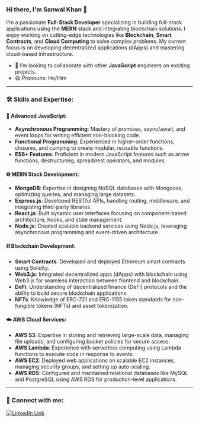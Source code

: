 ### Hi there, I'm Sanwal Khan 👋

I'm a passionate **Full-Stack Developer** specializing in building full-stack applications using the **MERN** stack and integrating blockchain solutions. I enjoy working on cutting-edge technologies like **Blockchain**, **Smart Contracts**, and **Cloud Computing** to solve complex problems. My current focus is on developing decentralized applications (dApps) and mastering cloud-based infrastructure.

- 👯 I’m looking to collaborate with other **JavaScript** engineers on exciting projects.
- 😄 Pronouns: He/Him

---

### 🛠 Skills and Expertise:

#### 🚀 Advanced JavaScript:

- **Asynchronous Programming**: Mastery of promises, async/await, and event loops for writing efficient non-blocking code.
- **Functional Programming**: Experienced in higher-order functions, closures, and currying to create modular, reusable functions.
- **ES6+ Features**: Proficient in modern JavaScript features such as arrow functions, destructuring, spread/rest operators, and modules.

#### 🌐 MERN Stack Development:

- **MongoDB**: Expertise in designing NoSQL databases with Mongoose, optimizing queries, and managing large datasets.
- **Express.js**: Developed RESTful APIs, handling routing, middleware, and integrating third-party libraries.
- **React.js**: Built dynamic user interfaces focusing on component-based architecture, hooks, and state management.
- **Node.js**: Created scalable backend services using Node.js, leveraging asynchronous programming and event-driven architecture.

#### ⛓️ Blockchain Development:

- **Smart Contracts**: Developed and deployed Ethereum smart contracts using Solidity.
- **Web3.js**: Integrated decentralized apps (dApps) with blockchain using Web3.js for seamless interaction between frontend and blockchain.
- **DeFi**: Understanding of decentralized finance (DeFi) protocols and the ability to build secure blockchain applications.
- **NFTs**: Knowledge of ERC-721 and ERC-1155 token standards for non-fungible tokens (NFTs) and asset tokenization.

#### ☁️ AWS Cloud Services:

- **AWS S3**: Expertise in storing and retrieving large-scale data, managing file uploads, and configuring bucket policies for secure access.
- **AWS Lambda**: Experience with serverless computing using Lambda functions to execute code in response to events.
- **AWS EC2**: Deployed web applications on scalable EC2 instances, managing security groups, and setting up auto-scaling.
- **AWS RDS**: Configured and maintained relational databases like MySQL and PostgreSQL using AWS RDS for production-level applications.

---

### 🔗 Connect with me:

[![LinkedIn Link](https://img.shields.io/badge/Connect-sanwalkhan-blue.svg?logo=linkedin&longCache=true&style=social&label=Connect)](https://www.linkedin.com/in/thissanwal)
